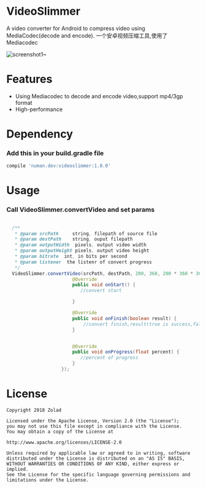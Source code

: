 # VideoSlimmer

A video converter for Android to compress video using MediaCodec(decode and encode). 一个安卓视频压缩工具,使用了 Mediacodec

![screenshot1~](https://raw.github.com/zolad/VideoSlimmer/master/screenshot/screenshot_1.gif)

# Features

- Using Mediacodec to decode and encode video,support mp4/3gp format
- High-performance

# Dependency

### Add this in your build.gradle file

```gradle
compile 'numan.dev:videoslimmer:1.0.0'
```

# Usage

### Call VideoSlimmer.convertVideo and set params

```java

  /**
   * @param srcPath     string, filepath of source file
   * @param destPath    string, ouput filepath
   * @param outputWidth  pixels, output video width
   * @param outputHeight pixels, output video height
   * @param bitrate  int, in bits per second
   * @param listener  the listenr of convert progress
   */
  VideoSlimmer.convertVideo(srcPath, destPath, 200, 360, 200 * 360 * 30, new VideoSlimmer.ProgressListener() {
                        @Override
                        public void onStart() {
                           //convert start

                        }

                        @Override
                        public void onFinish(boolean result) {
                            //convert finish,result(true is success,false is fail)
                        }


                        @Override
                        public void onProgress(float percent) {
                           //percent of progress
                        }
                    });

```

# License

    Copyright 2018 Zolad

    Licensed under the Apache License, Version 2.0 (the "License");
    you may not use this file except in compliance with the License.
    You may obtain a copy of the License at

    http://www.apache.org/licenses/LICENSE-2.0

    Unless required by applicable law or agreed to in writing, software
    distributed under the License is distributed on an "AS IS" BASIS,
    WITHOUT WARRANTIES OR CONDITIONS OF ANY KIND, either express or implied.
    See the License for the specific language governing permissions and
    limitations under the License.
